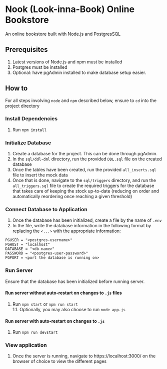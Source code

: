 # Nook (Look-inna-Book) Online Bookstore
An online bookstore built with Node.js and PostgresSQL
## Prerequisites
1. Latest versions of Node.js and npm must be installed
2. Postgres must be installed
3. Optional: have pgAdmin installed to make database setup easier.
## How to
For all steps involving `node` and `npm` described below, ensure to `cd` into the project directory
### Install Dependencies
1. Run `npm install`

### Initialize Database
1. Create a database for the project. This can be done through pgAdmin.
2. In the `sql/ddl-dml` directory, run the provided `DDL.sql` file on the created database
3. Once the tables have been created, run the provided `all_inserts.sql` file to insert the mock data
4. Once that is done, navigate to the `sql/triggers` directory, and run the `all_triggers.sql` file to create the required triggers for the database that takes care of keeping the stock up-to-date (reducing on order and automatically reordering once reaching a given threshold)

### Connect Database to Application
1. Once the database has been initialized, create a file by the name of `.env`
2. In the file, write the database information in the following format by replacing the `<...>` with the appropriate information:
```
PGUSER = "<postgres-username>"
PGHOST = "localhost"
DATABASE = "<db-name>"
PASSWORD = "<postgres-user-password>"
PGPORT = <port the database is running on>
```

### Run Server
Ensure that the database has been initialized before running server.
#### Run server without auto-restart on changes to `.js` files
1. Run `npm start` or `npm run start`
\
    1.1. Optionally, you may also choose to run `node app.js`

#### Run server with auto-restart on changes to `.js` 
1. Run `npm run devstart`

### View application
1. Once the server is running, navigate to https://localhost:3000/ on the browser of choice to view the different pages
